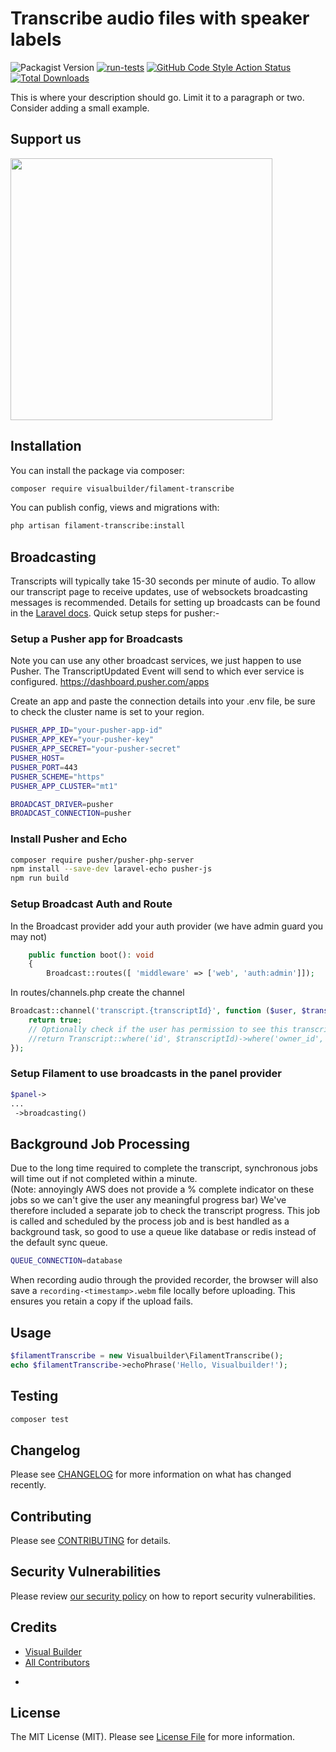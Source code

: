 # Transcribe audio files with speaker labels

![Packagist Version](https://img.shields.io/packagist/v/visualbuilder/filament-transcribe)
[![run-tests](https://github.com/visualbuilder/filament-transcribe/actions/workflows/run-tests.yml/badge.svg)](https://github.com/visualbuilder/filament-transcribe/actions/workflows/run-tests.yml)
[![GitHub Code Style Action Status](https://img.shields.io/github/actions/workflow/status/visualbuilder/filament-transcribe/fix-php-code-style-issues.yml?branch=main&label=code%20style&style=flat-square)](https://github.com/visualbuilder/filament-transcribe/actions?query=workflow%3A"Fix+PHP+code+style+issues"+branch%3Amain)
[![Total Downloads](https://img.shields.io/packagist/dt/visualbuilder/filament-transcribe.svg?style=flat-square)](https://packagist.org/packages/visualbuilder/filament-transcribe)

This is where your description should go. Limit it to a paragraph or two. Consider adding a small example.

## Support us

[<img src="https://github-ads.s3.eu-central-1.amazonaws.com/filament-transcribe.jpg?t=1" width="419px" />](https://spatie.be/github-ad-click/filament-transcribe)


## Installation

You can install the package via composer:

```bash
composer require visualbuilder/filament-transcribe
```

You can publish config, views and migrations with:

```bash
php artisan filament-transcribe:install
```

## Broadcasting
Transcripts will typically take 15-30 seconds per minute of audio.  To allow our transcript page to receive updates, use of websockets broadcasting messages is recommended.
Details for setting up broadcasts can be found in the [Laravel docs](https://laravel.com/docs/11.x/broadcasting).
Quick setup steps for pusher:-

### Setup a Pusher app for Broadcasts
Note you can use any other broadcast services, we just happen to use Pusher.  The TranscriptUpdated Event will send to which ever service is configured.
https://dashboard.pusher.com/apps

Create an app and paste the connection details into your .env file, be sure to check the cluster name is set to your region.
```bash
PUSHER_APP_ID="your-pusher-app-id"
PUSHER_APP_KEY="your-pusher-key"
PUSHER_APP_SECRET="your-pusher-secret"
PUSHER_HOST=
PUSHER_PORT=443
PUSHER_SCHEME="https"
PUSHER_APP_CLUSTER="mt1"

BROADCAST_DRIVER=pusher
BROADCAST_CONNECTION=pusher
```
### Install Pusher and Echo

```bash
composer require pusher/pusher-php-server
npm install --save-dev laravel-echo pusher-js
npm run build
```

### Setup Broadcast Auth and Route

In the Broadcast provider add your auth provider (we have admin guard you may not)
```php
    public function boot(): void
    {
        Broadcast::routes([ 'middleware' => ['web', 'auth:admin']]);
```

In routes/channels.php create the channel

```php
Broadcast::channel('transcript.{transcriptId}', function ($user, $transcriptId) {
    return true;
    // Optionally check if the user has permission to see this transcript
    //return Transcript::where('id', $transcriptId)->where('owner_id', $user->id)->exists();
});
```

### Setup Filament to use broadcasts in the panel provider

```php
$panel->
...
 ->broadcasting()
```

## Background Job Processing
Due to the long time required to complete the transcript, synchronous jobs will time out if not completed within a minute.  
(Note: annoyingly AWS does not provide a % complete indicator on these jobs so we can't give the user any meaningful progress bar)
We've therefore included a separate job to check the transcript progress.  This job is called and scheduled by the process job and is best handled as a background task, so good to use a queue like 
database or redis instead of the default sync queue.

```bash
QUEUE_CONNECTION=database
```


When recording audio through the provided recorder, the browser will also save a `recording-<timestamp>.webm` file locally before uploading. This ensures you retain a copy if the upload fails.


## Usage

```php
$filamentTranscribe = new Visualbuilder\FilamentTranscribe();
echo $filamentTranscribe->echoPhrase('Hello, Visualbuilder!');
```

## Testing

```bash
composer test
```

## Changelog

Please see [CHANGELOG](CHANGELOG.md) for more information on what has changed recently.

## Contributing

Please see [CONTRIBUTING](CONTRIBUTING.md) for details.

## Security Vulnerabilities

Please review [our security policy](../../security/policy) on how to report security vulnerabilities.

## Credits

- [Visual Builder](https://github.com/visualbuilder)
- [All Contributors](../../contributors)
+
## License

The MIT License (MIT). Please see [License File](LICENSE.md) for more information.
